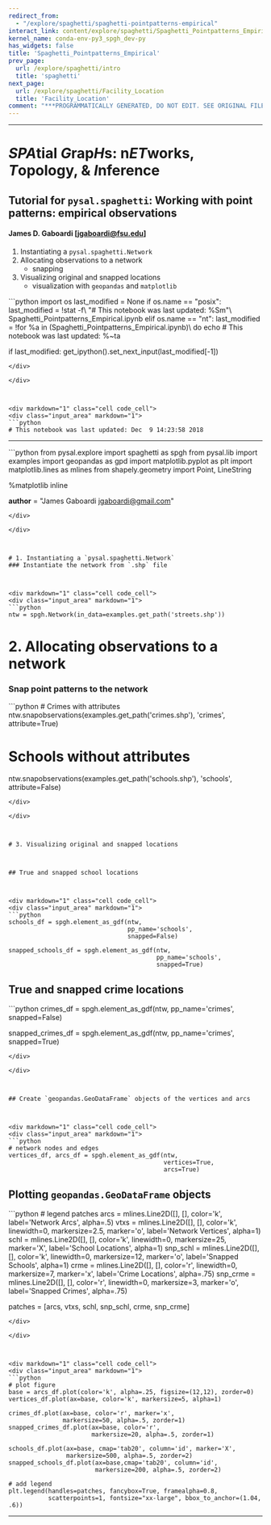 ```yaml
---
redirect_from:
  - "/explore/spaghetti/spaghetti-pointpatterns-empirical"
interact_link: content/explore/spaghetti/Spaghetti_Pointpatterns_Empirical.ipynb
kernel_name: conda-env-py3_spgh_dev-py
has_widgets: false
title: 'Spaghetti_Pointpatterns_Empirical'
prev_page:
  url: /explore/spaghetti/intro
  title: 'spaghetti'
next_page:
  url: /explore/spaghetti/Facility_Location
  title: 'Facility_Location'
comment: "***PROGRAMMATICALLY GENERATED, DO NOT EDIT. SEE ORIGINAL FILES IN /content***"
---
```



---------------------------------------



# $SPA$tial $G$rap$H$s: n$ET$works, $T$opology, & $I$nference

## Tutorial for `pysal.spaghetti`: Working with point patterns: empirical observations
#### James D. Gaboardi [<jgaboardi@fsu.edu>]



1. Instantiating a `pysal.spaghetti.Network`
2. Allocating observations to a network
    * snapping
3. Visualizing original and snapped locations
    * visualization with `geopandas` and `matplotlib`



<div markdown="1" class="cell code_cell">
<div class="input_area" markdown="1">
```python
import os
last_modified = None
if os.name == "posix":
    last_modified = !stat -f\
                    "# This notebook was last updated: %Sm"\
                     Spaghetti_Pointpatterns_Empirical.ipynb
elif os.name == "nt":
    last_modified = !for %a in (Spaghetti_Pointpatterns_Empirical.ipynb)\
                    do echo # This notebook was last updated: %~ta
    
if last_modified:
    get_ipython().set_next_input(last_modified[-1])

```
</div>

</div>



<div markdown="1" class="cell code_cell">
<div class="input_area" markdown="1">
```python
# This notebook was last updated: Dec  9 14:23:58 2018

```
</div>

</div>



-----------------



<div markdown="1" class="cell code_cell">
<div class="input_area" markdown="1">
```python
from pysal.explore import spaghetti as spgh
from pysal.lib import examples
import geopandas as gpd
import matplotlib.pyplot as plt
import matplotlib.lines as mlines
from shapely.geometry import Point, LineString

%matplotlib inline

__author__ = "James Gaboardi <jgaboardi@gmail.com>"

```
</div>

</div>



# 1. Instantiating a `pysal.spaghetti.Network`
### Instantiate the network from `.shp` file



<div markdown="1" class="cell code_cell">
<div class="input_area" markdown="1">
```python
ntw = spgh.Network(in_data=examples.get_path('streets.shp'))

```
</div>

</div>



# 2. Allocating observations to a network
### Snap point patterns to the network



<div markdown="1" class="cell code_cell">
<div class="input_area" markdown="1">
```python
# Crimes with attributes
ntw.snapobservations(examples.get_path('crimes.shp'),
                     'crimes',
                     attribute=True)

# Schools without attributes
ntw.snapobservations(examples.get_path('schools.shp'),
                     'schools',
                     attribute=False)

```
</div>

</div>



# 3. Visualizing original and snapped locations



## True and snapped school locations



<div markdown="1" class="cell code_cell">
<div class="input_area" markdown="1">
```python
schools_df = spgh.element_as_gdf(ntw,
                                 pp_name='schools',
                                 snapped=False)

snapped_schools_df = spgh.element_as_gdf(ntw,
                                         pp_name='schools',
                                         snapped=True)

```
</div>

</div>



## True and snapped crime locations



<div markdown="1" class="cell code_cell">
<div class="input_area" markdown="1">
```python
crimes_df = spgh.element_as_gdf(ntw,
                                pp_name='crimes',
                                snapped=False)

snapped_crimes_df = spgh.element_as_gdf(ntw,
                                        pp_name='crimes',
                                        snapped=True)

```
</div>

</div>



## Create `geopandas.GeoDataFrame` objects of the vertices and arcs



<div markdown="1" class="cell code_cell">
<div class="input_area" markdown="1">
```python
# network nodes and edges
vertices_df, arcs_df = spgh.element_as_gdf(ntw,
                                           vertices=True,
                                           arcs=True)

```
</div>

</div>



## Plotting `geopandas.GeoDataFrame` objects



<div markdown="1" class="cell code_cell">
<div class="input_area" markdown="1">
```python
# legend patches
arcs = mlines.Line2D([], [], color='k', label='Network Arcs', alpha=.5)
vtxs = mlines.Line2D([], [], color='k', linewidth=0, markersize=2.5,
                     marker='o', label='Network Vertices', alpha=1)
schl = mlines.Line2D([], [], color='k', linewidth=0, markersize=25,
                     marker='X', label='School Locations', alpha=1)
snp_schl = mlines.Line2D([], [], color='k', linewidth=0, markersize=12,
                         marker='o', label='Snapped Schools', alpha=1)
crme = mlines.Line2D([], [], color='r', linewidth=0, markersize=7,
                     marker='x', label='Crime Locations', alpha=.75)
snp_crme = mlines.Line2D([], [], color='r', linewidth=0, markersize=3,
                         marker='o', label='Snapped Crimes', alpha=.75)

patches = [arcs, vtxs, schl, snp_schl, crme, snp_crme]

```
</div>

</div>



<div markdown="1" class="cell code_cell">
<div class="input_area" markdown="1">
```python
# plot figure
base = arcs_df.plot(color='k', alpha=.25, figsize=(12,12), zorder=0)
vertices_df.plot(ax=base, color='k', markersize=5, alpha=1)

crimes_df.plot(ax=base, color='r', marker='x',
               markersize=50, alpha=.5, zorder=1)
snapped_crimes_df.plot(ax=base, color='r',
                       markersize=20, alpha=.5, zorder=1)

schools_df.plot(ax=base, cmap='tab20', column='id', marker='X',
                markersize=500, alpha=.5, zorder=2)
snapped_schools_df.plot(ax=base,cmap='tab20', column='id',
                        markersize=200, alpha=.5, zorder=2)

# add legend
plt.legend(handles=patches, fancybox=True, framealpha=0.8,
           scatterpoints=1, fontsize="xx-large", bbox_to_anchor=(1.04, .6))

```
</div>

</div>



-----------

